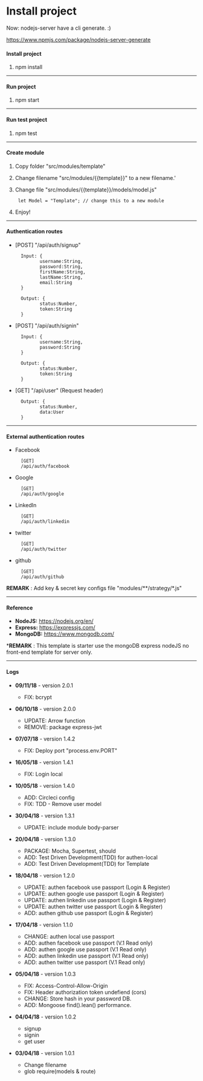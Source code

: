 # Install project

Now: nodejs-server have a cli generate. :)

https://www.npmjs.com/package/nodejs-server-generate

#### Install project

1. npm install

------

#### Run project

1. npm start

------

#### Run test project

1. npm test

------

#### Create module

1. Copy folder "src/modules/template"

2. Change filename "src/modules/{{template}}" to a new filename.'

3. Change file "src/modules/{{template}}/models/model.js"


        let Model = "Template"; // change this to a new module

4. Enjoy!

------


#### Authentication routes


- [POST] "/api/auth/signup"

    	Input: {
			   username:String,
			   password:String,
			   firstName:String,
			   lastName:String,
			   email:String               
    	}

    	Output: {
			   status:Number,
			   token:String 
    	}

  

- [POST] "/api/auth/signin"

    	Input: {
			   username:String,
			   password:String         
    	}

    	Output: {
			   status:Number,
			   token:String 
    	}

- [GET] "/api/user" (Request header)

    	Output: {
			   status:Number,
			   data:User 
    	}

------

#### External authentication routes

- Facebook

		[GET]
		/api/auth/facebook

- Google

		[GET]
		/api/auth/google

- LinkedIn

		[GET]
		/api/auth/linkedin

- twitter

		[GET]
		/api/auth/twitter

- github

		[GET]
		/api/auth/github


		
**REMARK**  : Add key & secret key configs file "modules/**/strategy/*.js"

------

#### Reference

- **NodeJS:** https://nodejs.org/en/
- **Express:** https://expressjs.com/
- **MongoDB:** https://www.mongodb.com/

***REMARK** : This template is starter use the mongoDB express nodeJS no front-end template for server only.


------

#### Logs

- **09/11/18**  - version 2.0.1
    - FIX: bcrypt

- **06/10/18**  - version 2.0.0
    - UPDATE: Arrow function
	- REMOVE: package express-jwt

- **07/07/18**  - version 1.4.2
    - FIX: Deploy port "process.env.PORT"

- **16/05/18**  - version 1.4.1
    - FIX: Login local

- **10/05/18**  - version 1.4.0
    - ADD: Circleci config
    - FIX: TDD - Remove user model

- **30/04/18**  - version 1.3.1
    - UPDATE: include module body-parser

- **20/04/18**  - version 1.3.0
    - PACKAGE: Mocha, Supertest, should
    - ADD: Test Driven Development(TDD) for authen-local
    - ADD: Test Driven Development(TDD) for Template

- **18/04/18**  - version 1.2.0
    - UPDATE: authen facebook use passport (Login & Register)
    - UPDATE: authen google use passport (Login & Register)
    - UPDATE: authen linkedin use passport (Login & Register)
    - UPDATE: authen twitter use passport (Login & Register)
    - ADD: authen github use passport (Login & Register)

- **17/04/18**  - version 1.1.0
    - CHANGE: authen local use passport
    - ADD: authen facebook use passport (V.1 Read only)
    - ADD: authen google use passport (V.1 Read only)
    - ADD: authen linkedin use passport (V.1 Read only)
    - ADD: authen twitter use passport (V.1 Read only)

- **05/04/18**  - version 1.0.3
    - FIX: Access-Control-Allow-Origin
    - FIX: Header authorization token undefiend (cors)
    - CHANGE: Store hash in your password DB.
    - ADD: Mongoose find().lean() performance.
	
- **04/04/18**  - version 1.0.2
    - signup
    - signin
    - get user
	
- **03/04/18**  - version 1.0.1
    - Change filename
    - glob require(models & route)
